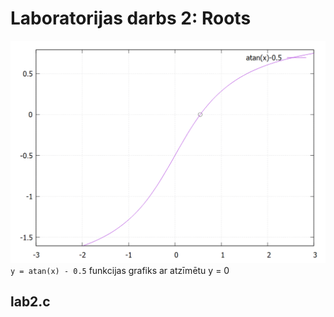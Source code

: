 # Laboratorijas darbs 2: Roots

![test](https://github.com/atrkv/RTR105/blob/main/labd/lab2/atan-05.png)
```y = atan(x) - 0.5``` funkcijas grafiks ar atzīmētu y = 0
## lab2.c
